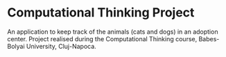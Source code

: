 # Computational Thinking Project

An application to keep track of the animals (cats and dogs) in an adoption center. Project realised during the Computational Thinking course, Babes-Bolyai University, Cluj-Napoca.
